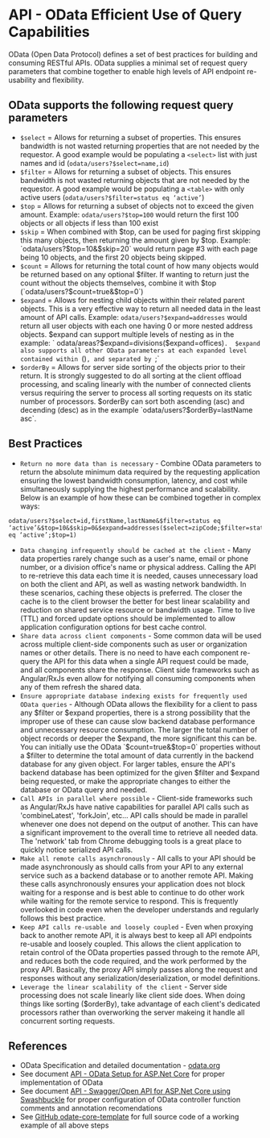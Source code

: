 # API - OData Efficient Use of Query Capabilities

OData (Open Data Protocol) defines a set of best practices for building and consuming RESTful APIs.  OData supplies a minimal set of request query parameters that combine together to enable high levels of API endpoint re-usability and flexibility.

## OData supports the following request query parameters

* `$select` = Allows for returning a subset of properties.  This ensures bandwidth is not wasted returning properties that are not needed by the requestor.  A good example would be populating a `<select>` list with just names and id (`odata/users?$select=name,id`)
* `$filter` = Allows for returning a subset of objects.  This ensures bandwidth is not wasted returning objects that are not needed by the requestor.  A good example would be populating a `<table>`  with only active users (`odata/users?$filter=status eq ‘active’`)
* `$top` = Allows for returning a subset of objects not to exceed the given amount.  Example: `odata/users?$top=100` would return the first 100 objects or all objects if less than 100 exist
* `$skip` = When combined with $top, can be used for paging first skipping this many objects, then returning the amount given by $top.    Example: `odata/users?$top=10&$skip=20` would return page #3 with each page being 10 objects, and the first 20 objects being skipped.
* `$count` = Allows for returning the total count of how many objects would be returned based on any optional $filter.  If wanting to return just the count without the objects themselves, combine it with $top (`odata/users?$count=true&$top=0`)
* `$expand` = Allows for nesting child objects within their related parent objects.  This is a very effective way to return all needed data in the least amount of API calls.  Example: `odata/users?$expand=addresses` would return all user objects with each one having 0 or more nested address objects.  $expand can support multiple levels of nesting as in the example: ` odata/areas?$expand=divisions($expand=offices)`.  $expand also supports all other OData parameters at each expanded level contained within `()`, and separated by `;`
* `$orderBy` = Allows for server side sorting of the objects prior to their return.  It is strongly suggested to do all sorting at the client offload processing, and scaling linearly with the number of connected clients versus requiring the server to process all sorting requests on its static number of processors.  $orderBy can sort both ascending (asc) and decending (desc) as in the example `odata/users?$orderBy=lastName asc`.

## Best Practices

* ```Return no more data than is necessary``` - Combine OData parameters to return the absolute minimum data required by the requesting application ensuring the lowest bandwidth consumption, latency, and cost while simultaneously supplying the highest performance and scalability.  Below is an example of how these can be combined together in complex ways:

```http
odata/users?$select=id,firstName,lastName&$filter=status eq ‘active’&$top=10&$skip=0&$expand=addresses($select=zipCode;$filter=status eq ‘active’;$top=1)
```

* ```Data changing infrequently should be cached at the client``` - Many data properties rarely change such as a user's name, email or phone number, or a division office's name or physical address.  Calling the API to re-retrieve this data each time it is needed, causes unnecessary load on both the client and API, as well as wasting network bandwidth.  In these scenarios, caching these objects is preferred.  The closer the cache is to the client browser the better for best linear scalability and reduction on shared service resource or bandwidth usage.  Time to live (TTL) and forced update options should be implemented to allow application configuration options for best cache control.
* ```Share data across client components``` - Some common data will be used across multiple client-side components such as user or organization names or other details.  There is no need to have each component re-query the API for this data when a single API request could be made, and all components share the response.  Client side frameworks such as Angular/RxJs even allow for notifying all consuming components when any of them refresh the shared data.
* ```Ensure appropriate database indexing exists for frequently used OData queries``` - Although OData allows the flexibility for a client to pass any $filter or $expand properties, there is a strong possibility that the improper use of these can cause slow backend database performance and unnecessary resource consumption.  The larger the total number of object records or deeper the $expand, the more significant this can be.  You can initially use the OData `$count=true&$top=0` properties without a $filter to determine the total amount of data currently in the backend database for any given object.  For larger tables, ensure the API's backend database has been optimized for the given $filter and $expand being requested, or make the appropriate changes to either the database or OData query and needed.
* ```Call APIs in parallel where possible``` - Client-side frameworks such as Angular/RxJs have native capabilities for parallel API calls such as 'combineLatest', 'forkJoin', etc...  API calls should be made in parallel whenever one does not depend on the output of another.  This can have a significant improvement to the overall time to retrieve all needed data.  The 'network' tab from Chrome debugging tools is a great place to quickly notice serialized API calls.
* ```Make all remote calls asynchronously``` - All calls to your API should be made asynchronously as should calls from your API to any external service such as a backend database or to another remote API.  Making these calls asynchronously ensures your application does not block waiting for a response and is best able to continue to do other work while waiting for the remote service to respond.  This is frequently overlooked in code even when the developer understands and regularly follows this best practice.
* ```Keep API calls re-usable and loosely coupled``` - Even when proxying back to another remote API, it is always best to keep all API endpoints re-usable and loosely coupled.  This allows the client application to retain control of the OData properties passed through to the remote API, and reduces both the code required, and the work performed by the proxy API.  Basically, the proxy API simply passes along the request and responses without any serialization/deserialization, or model definitions.
* ```Leverage the linear scalability of the client``` - Server side processing does not scale linearly like client side does.  When doing things like sorting ($orderBy), take advantage of each client's dedicated processors rather than overworking the server makeing it handle all concurrent sorting requests.

## References

* OData Specification and detailed documentation - [odata.org]( https://www.odata.org/)
* See document [API - OData Setup for ASP.Net Core](https://github.com/PaulGilchrist/documents/blob/master/articles/api-odata-setup-for-dot-net-core.md) for proper implementation of OData
* See document [API - Swagger/Open API for ASP.Net Core using Swashbuckle](https://github.com/PaulGilchrist/documents/blob/master/articles/api-swagger-openapi-for-asp-net-core-using-swashbuckle.md) for proper configuration of OData controller function comments and annotation recomendations
* See [GitHub odate-core-template](https://github.com/PaulGilchrist/odata-core-template) for full source code of a working example of all above steps

